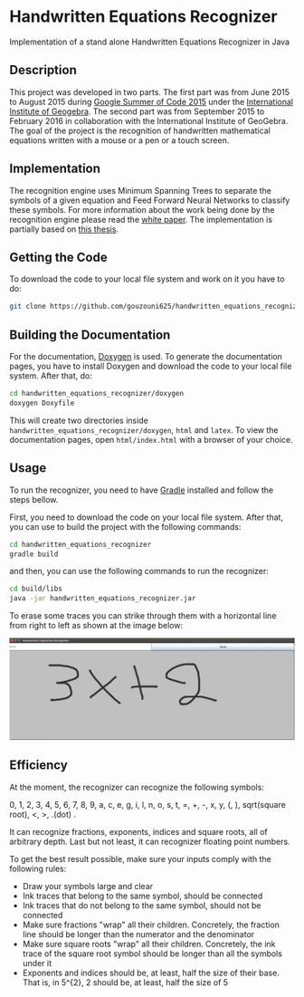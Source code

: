 # Handwritten Equations Recognizer
Implementation of a stand alone Handwritten Equations Recognizer in Java

## Description
This project was developed in two parts. The first part was from June 2015 to August 2015 during
[Google Summer of Code 2015](https://www.google-melange.com/gsoc/homepage/google/gsoc2015)
under the [International Institute of Geogebra](http://wiki.geogebra.org/en/Comments:International_GeoGebra_Institute). The second part
was from September 2015 to February 2016 in collaboration with the International Institute of
GeoGebra. The goal of the project is the recognition of handwritten mathematical equations written
with a mouse or a pen or a touch screen.

## Implementation
The recognition engine uses Minimum Spanning Trees to separate the symbols of a given equation and
Feed Forward Neural Networks to classify these symbols. For more information about the work being
done by the recognition engine please read the
[white paper](https://docs.google.com/document/d/1M4iMJfxZABqRuptV3rpgzYlqsVsFWxV0dmcqm6FA9_A/edit?usp=sharing).
The implementation is partially based on [this thesis](http://www.ai.mit.edu/projects/natural-log/papers/matsakis-MEng-99.pdf).

## Getting the Code
To download the code to your local file system and work on it you have to do:

```bash
git clone https://github.com/gouzouni625/handwritten_equations_recognizer.git
```

## Building the Documentation
For the documentation, [Doxygen](http://www.doxygen.org) is used. To generate the documentation
pages, you have to install Doxygen and download the code to your local file system. After that, do:

```bash
cd handwritten_equations_recognizer/doxygen
doxygen Doxyfile
```

This will create two directories inside `handwritten_equations_recognizer/doxygen`, `html` and
`latex`. To view the documentation pages, open  `html/index.html` with a browser of your choice.

## Usage
To run the recognizer, you need to have [Gradle](http://gradle.org/) installed and follow the steps
bellow.

First, you need to download the code on your local file system. After that, you can use to build the
project with the following commands:

```bash
cd handwritten_equations_recognizer
gradle build
```

and then, you can use the following commands to run the recognizer:

```bash
cd build/libs
java -jar handwritten_equations_recognizer.jar
```

To erase some traces you can strike through them with a horizontal line from right to left as shown
at the image below:

![alt tag](erase.gif)

## Efficiency
At the moment, the recognizer can recognize the following symbols:

0, 1, 2, 3, 4, 5, 6, 7, 8, 9,
a, c, e, g, i, l, n, o, s, t,
=, +, -, x, y, (, ), sqrt(square root), <, >, .(dot) .

It can recognize fractions, exponents, indices and square roots, all of arbitrary depth. Last but
not least, it can recognizer floating point numbers.

To get the best result possible, make sure your inputs comply with the following rules:

* Draw your symbols large and clear
* Ink traces that belong to the same symbol, should be connected
* Ink traces that do not belong to the same symbol, should not be connected
* Make sure fractions "wrap" all their children. Concretely, the fraction line should be longer
than the numerator and the denominator
* Make sure square roots "wrap" all their children. Concretely, the ink trace of the square root
symbol should be longer than all the symbols under it
* Exponents and indices should be, at least, half the size of their base. That is, in 5^{2}, 2
should be, at least, half the size of 5
